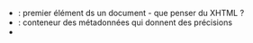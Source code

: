<!-- "tag" = "balise" en anglais
Schéma d'une balise HTML
<balise>Contenu texte</balise>
<balise attribut="valeur">Contenu texte</balise>
-->

- <html> : premier élément ds un document -          que penser du XHTML ?
- <head> : conteneur des métadonnées qui donnent des précisions
- <title> : nom de l'onglet dans head sinon
- <style> : fichier CSS dans le fichier html où dans le Dossier CSS, c'est aussi un lien
- <script> : fichier javascript se trouvant dans le fichier html donc c'est un lien
- <meta> :
- <iframe> :

- <body> : conteneur des éléments visibles
- <h1> à <h6> : h1 Titre format par défaut
- <p> : paragraphe
- <image> : soit <img>
- <button> : bouton
- <a> : pour faire un lien sur une autre page html où une page internet, intégrer à <p> permet d'écrire un texte qui génère le lien
- <div> : conteneur utilisé pour regrouper un contenu ex.du léopard
- <form> : conteneur des input/label
- <label> : pour nommer un champs
- <input> :
- <id> : pour identifier une image, un bouton pour les manipuler spécifiquement

<!-- N'hésite pas à en ajouter si j'en oublie -->
